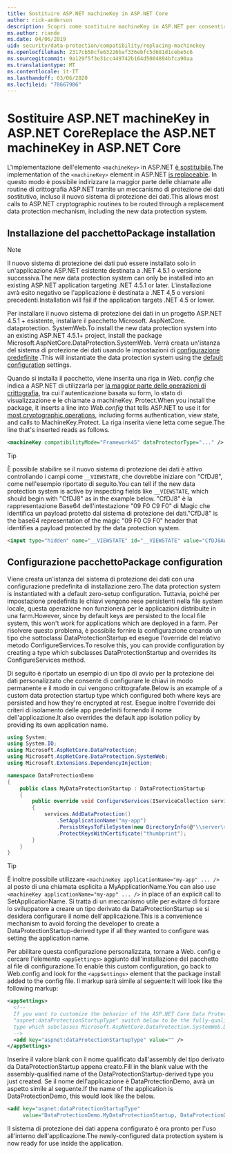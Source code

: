 ```yaml
---
title: Sostituire ASP.NET machineKey in ASP.NET Core
author: rick-anderson
description: Scopri come sostituire machineKey in ASP.NET per consentire l'uso di un nuovo e più sicuro sistema di protezione dei dati.
ms.author: riande
ms.date: 04/06/2019
uid: security/data-protection/compatibility/replacing-machinekey
ms.openlocfilehash: 2317cb50cfe63226baf336ebfc5d681d1cebe5c6
ms.sourcegitcommit: 9a129f5f3e31cc449742b164d5004894bfca90aa
ms.translationtype: MT
ms.contentlocale: it-IT
ms.lasthandoff: 03/06/2020
ms.locfileid: "78667986"
---
```

# <a name="replace-the-aspnet-machinekey-in-aspnet-core"></a><span data-ttu-id="98ae7-103">Sostituire ASP.NET machineKey in ASP.NET Core</span><span class="sxs-lookup"><span data-stu-id="98ae7-103">Replace the ASP.NET machineKey in ASP.NET Core</span></span>

<a name="compatibility-replacing-machinekey"></a>

<span data-ttu-id="98ae7-104">L'implementazione dell'elemento `<machineKey>` in ASP.NET [è sostituibile](https://blogs.msdn.microsoft.com/webdev/2012/10/23/cryptographic-improvements-in-asp-net-4-5-pt-2/).</span><span class="sxs-lookup"><span data-stu-id="98ae7-104">The implementation of the `<machineKey>` element in ASP.NET [is replaceable](https://blogs.msdn.microsoft.com/webdev/2012/10/23/cryptographic-improvements-in-asp-net-4-5-pt-2/).</span></span> <span data-ttu-id="98ae7-105">In questo modo è possibile indirizzare la maggior parte delle chiamate alle routine di crittografia ASP.NET tramite un meccanismo di protezione dei dati sostitutivo, incluso il nuovo sistema di protezione dei dati.</span><span class="sxs-lookup"><span data-stu-id="98ae7-105">This allows most calls to ASP.NET cryptographic routines to be routed through a replacement data protection mechanism, including the new data protection system.</span></span>

## <a name="package-installation"></a><span data-ttu-id="98ae7-106">Installazione del pacchetto</span><span class="sxs-lookup"><span data-stu-id="98ae7-106">Package installation</span></span>

> [!NOTE]
> <span data-ttu-id="98ae7-107">Il nuovo sistema di protezione dei dati può essere installato solo in un'applicazione ASP.NET esistente destinata a .NET 4.5.1 o versione successiva.</span><span class="sxs-lookup"><span data-stu-id="98ae7-107">The new data protection system can only be installed into an existing ASP.NET application targeting .NET 4.5.1 or later.</span></span> <span data-ttu-id="98ae7-108">L'installazione avrà esito negativo se l'applicazione è destinata a .NET 4,5 o versioni precedenti.</span><span class="sxs-lookup"><span data-stu-id="98ae7-108">Installation will fail if the application targets .NET 4.5 or lower.</span></span>

<span data-ttu-id="98ae7-109">Per installare il nuovo sistema di protezione dei dati in un progetto ASP.NET 4.5.1 + esistente, installare il pacchetto Microsoft. AspNetCore. dataprotection. SystemWeb.</span><span class="sxs-lookup"><span data-stu-id="98ae7-109">To install the new data protection system into an existing ASP.NET 4.5.1+ project, install the package Microsoft.AspNetCore.DataProtection.SystemWeb.</span></span> <span data-ttu-id="98ae7-110">Verrà creata un'istanza del sistema di protezione dei dati usando le impostazioni di [configurazione predefinite](xref:security/data-protection/configuration/default-settings) .</span><span class="sxs-lookup"><span data-stu-id="98ae7-110">This will instantiate the data protection system using the [default configuration](xref:security/data-protection/configuration/default-settings) settings.</span></span>

<span data-ttu-id="98ae7-111">Quando si installa il pacchetto, viene inserita una riga in *Web. config* che indica a ASP.NET di utilizzarla per [la maggior parte delle operazioni di crittografia](https://blogs.msdn.microsoft.com/webdev/2012/10/23/cryptographic-improvements-in-asp-net-4-5-pt-2/), tra cui l'autenticazione basata su form, lo stato di visualizzazione e le chiamate a machineKey. Protect.</span><span class="sxs-lookup"><span data-stu-id="98ae7-111">When you install the package, it inserts a line into *Web.config* that tells ASP.NET to use it for [most cryptographic operations](https://blogs.msdn.microsoft.com/webdev/2012/10/23/cryptographic-improvements-in-asp-net-4-5-pt-2/), including forms authentication, view state, and calls to MachineKey.Protect.</span></span> <span data-ttu-id="98ae7-112">La riga inserita viene letta come segue.</span><span class="sxs-lookup"><span data-stu-id="98ae7-112">The line that's inserted reads as follows.</span></span>

```xml
<machineKey compatibilityMode="Framework45" dataProtectorType="..." />
```

>[!TIP]
> <span data-ttu-id="98ae7-113">È possibile stabilire se il nuovo sistema di protezione dei dati è attivo controllando i campi come `__VIEWSTATE`, che dovrebbe iniziare con "CfDJ8", come nell'esempio riportato di seguito.</span><span class="sxs-lookup"><span data-stu-id="98ae7-113">You can tell if the new data protection system is active by inspecting fields like `__VIEWSTATE`, which should begin with "CfDJ8" as in the example below.</span></span> <span data-ttu-id="98ae7-114">"CfDJ8" è la rappresentazione Base64 dell'intestazione "09 F0 C9 F0" di Magic che identifica un payload protetto dal sistema di protezione dei dati.</span><span class="sxs-lookup"><span data-stu-id="98ae7-114">"CfDJ8" is the base64 representation of the magic "09 F0 C9 F0" header that identifies a payload protected by the data protection system.</span></span>

```html
<input type="hidden" name="__VIEWSTATE" id="__VIEWSTATE" value="CfDJ8AWPr2EQPTBGs3L2GCZOpk...">
```

## <a name="package-configuration"></a><span data-ttu-id="98ae7-115">Configurazione pacchetto</span><span class="sxs-lookup"><span data-stu-id="98ae7-115">Package configuration</span></span>

<span data-ttu-id="98ae7-116">Viene creata un'istanza del sistema di protezione dei dati con una configurazione predefinita di installazione zero.</span><span class="sxs-lookup"><span data-stu-id="98ae7-116">The data protection system is instantiated with a default zero-setup configuration.</span></span> <span data-ttu-id="98ae7-117">Tuttavia, poiché per impostazione predefinita le chiavi vengono rese persistenti nella file system locale, questa operazione non funzionerà per le applicazioni distribuite in una farm.</span><span class="sxs-lookup"><span data-stu-id="98ae7-117">However, since by default keys are persisted to the local file system, this won't work for applications which are deployed in a farm.</span></span> <span data-ttu-id="98ae7-118">Per risolvere questo problema, è possibile fornire la configurazione creando un tipo che sottoclassi DataProtectionStartup ed esegue l'override del relativo metodo ConfigureServices.</span><span class="sxs-lookup"><span data-stu-id="98ae7-118">To resolve this, you can provide configuration by creating a type which subclasses DataProtectionStartup and overrides its ConfigureServices method.</span></span>

<span data-ttu-id="98ae7-119">Di seguito è riportato un esempio di un tipo di avvio per la protezione dei dati personalizzato che consente di configurare le chiavi in modo permanente e il modo in cui vengono crittografate.</span><span class="sxs-lookup"><span data-stu-id="98ae7-119">Below is an example of a custom data protection startup type which configured both where keys are persisted and how they're encrypted at rest.</span></span> <span data-ttu-id="98ae7-120">Esegue inoltre l'override dei criteri di isolamento delle app predefiniti fornendo il nome dell'applicazione.</span><span class="sxs-lookup"><span data-stu-id="98ae7-120">It also overrides the default app isolation policy by providing its own application name.</span></span>

```csharp
using System;
using System.IO;
using Microsoft.AspNetCore.DataProtection;
using Microsoft.AspNetCore.DataProtection.SystemWeb;
using Microsoft.Extensions.DependencyInjection;

namespace DataProtectionDemo
{
    public class MyDataProtectionStartup : DataProtectionStartup
    {
        public override void ConfigureServices(IServiceCollection services)
        {
            services.AddDataProtection()
                .SetApplicationName("my-app")
                .PersistKeysToFileSystem(new DirectoryInfo(@"\\server\share\myapp-keys\"))
                .ProtectKeysWithCertificate("thumbprint");
        }
    }
}
```

>[!TIP]
> <span data-ttu-id="98ae7-121">È inoltre possibile utilizzare `<machineKey applicationName="my-app" ... />` al posto di una chiamata esplicita a MyApplicationName.</span><span class="sxs-lookup"><span data-stu-id="98ae7-121">You can also use `<machineKey applicationName="my-app" ... />` in place of an explicit call to SetApplicationName.</span></span> <span data-ttu-id="98ae7-122">Si tratta di un meccanismo utile per evitare di forzare lo sviluppatore a creare un tipo derivato da DataProtectionStartup se si desidera configurare il nome dell'applicazione.</span><span class="sxs-lookup"><span data-stu-id="98ae7-122">This is a convenience mechanism to avoid forcing the developer to create a DataProtectionStartup-derived type if all they wanted to configure was setting the application name.</span></span>

<span data-ttu-id="98ae7-123">Per abilitare questa configurazione personalizzata, tornare a Web. config e cercare l'elemento `<appSettings>` aggiunto dall'installazione del pacchetto al file di configurazione.</span><span class="sxs-lookup"><span data-stu-id="98ae7-123">To enable this custom configuration, go back to Web.config and look for the `<appSettings>` element that the package install added to the config file.</span></span> <span data-ttu-id="98ae7-124">Il markup sarà simile al seguente:</span><span class="sxs-lookup"><span data-stu-id="98ae7-124">It will look like the following markup:</span></span>

```xml
<appSettings>
  <!--
  If you want to customize the behavior of the ASP.NET Core Data Protection stack, set the
  "aspnet:dataProtectionStartupType" switch below to be the fully-qualified name of a
  type which subclasses Microsoft.AspNetCore.DataProtection.SystemWeb.DataProtectionStartup.
  -->
  <add key="aspnet:dataProtectionStartupType" value="" />
</appSettings>
```

<span data-ttu-id="98ae7-125">Inserire il valore blank con il nome qualificato dall'assembly del tipo derivato da DataProtectionStartup appena creato.</span><span class="sxs-lookup"><span data-stu-id="98ae7-125">Fill in the blank value with the assembly-qualified name of the DataProtectionStartup-derived type you just created.</span></span> <span data-ttu-id="98ae7-126">Se il nome dell'applicazione è DataProtectionDemo, avrà un aspetto simile al seguente.</span><span class="sxs-lookup"><span data-stu-id="98ae7-126">If the name of the application is DataProtectionDemo, this would look like the below.</span></span>

```xml
<add key="aspnet:dataProtectionStartupType"
     value="DataProtectionDemo.MyDataProtectionStartup, DataProtectionDemo" />
```

<span data-ttu-id="98ae7-127">Il sistema di protezione dei dati appena configurato è ora pronto per l'uso all'interno dell'applicazione.</span><span class="sxs-lookup"><span data-stu-id="98ae7-127">The newly-configured data protection system is now ready for use inside the application.</span></span>
